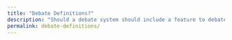 ```yaml
---
title: "Debate Definitions?"
description: "Should a debate system should include a feature to debate the definition of a word within another debate instead of breaking a debate into two?"
permalink: debate-definitions/
---
```

<rs-score score-tree-id="ScoreTree"></rs-score>
<script> //Settings for this page
  window.RsSettings = {
    disableExternalDb: false,
    numbers: true,
    largeNumbers: true,
    lines: false,
    editable: false,
    startClosed: false,
    portData: true,
    scoreDescription: false,
    saveToCloud: false,
    moreInfo: true,
    hideMainScore: false,
    dbCollection: "f-debate-definitions",
    search:true,
    allowShowAll: true,
  }
</script>
<script src="https://ReasonScore.com/static/js/ReasonScoreFull.js"></script>